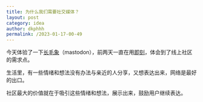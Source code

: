```yaml
---
title: 为什么我们需要社交媒体？
layout: post
category: idea
author: dkphhh
permalink: /2023-01-17-00-49
---
```

 今天体验了一下[长毛象](https://mastodon.social/)（mastodon），前两天一直在用[即刻](https://okjike.com/)，体会到了线上社区的需求点。
 
 生活里，有一些情绪和想法没有办法与亲近的人分享，又想表达出来，网络是最好的出口。
 
 社区最大的价值就在于吸引这些情绪和想法，展示出来，鼓励用户继续表达。